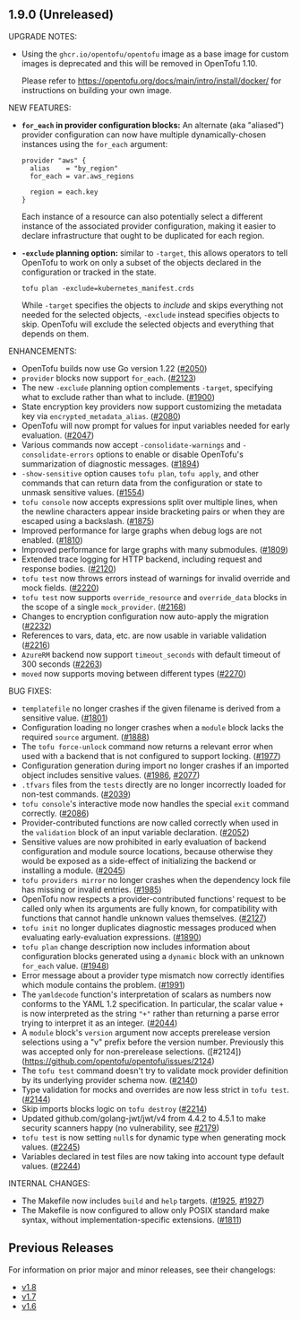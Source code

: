 ## 1.9.0 (Unreleased)

UPGRADE NOTES:

* Using the `ghcr.io/opentofu/opentofu` image as a base image for custom images is deprecated and this will be removed in OpenTofu 1.10.

    Please refer to https://opentofu.org/docs/main/intro/install/docker/ for instructions on building your own image.

NEW FEATURES:

* **`for_each` in provider configuration blocks:** An alternate (aka "aliased") provider configuration can now have multiple dynamically-chosen instances using the `for_each` argument:

    ```hcl
    provider "aws" {
      alias    = "by_region"
      for_each = var.aws_regions

      region = each.key
    }
    ```

    Each instance of a resource can also potentially select a different instance of the associated provider configuration, making it easier to declare infrastructure that ought to be duplicated for each region.

* **`-exclude` planning option:** similar to `-target`, this allows operators to tell OpenTofu to work on only a subset of the objects declared in the configuration or tracked in the state.

    ```shell
    tofu plan -exclude=kubernetes_manifest.crds
    ```

    While `-target` specifies the objects to _include_ and skips everything not needed for the selected objects, `-exclude` instead specifies objects to skip. OpenTofu will exclude the selected objects and everything that depends on them.

ENHANCEMENTS:
* OpenTofu builds now use Go version 1.22 ([#2050](https://github.com/opentofu/opentofu/issues/2050))
* `provider` blocks now support `for_each`. ([#2123](https://github.com/opentofu/opentofu/issues/2123))
* The new `-exclude` planning option complements `-target`, specifying what to exclude rather than what to include. ([#1900](https://github.com/opentofu/opentofu/pull/1900))
* State encryption key providers now support customizing the metadata key via `encrypted_metadata_alias`. ([#2080](https://github.com/opentofu/opentofu/pull/2080))
* OpenTofu will now prompt for values for input variables needed for early evaluation. ([#2047](https://github.com/opentofu/opentofu/pull/2047))
* Various commands now accept `-consolidate-warnings` and `-consolidate-errors` options to enable or disable OpenTofu's summarization of diagnostic messages. ([#1894](https://github.com/opentofu/opentofu/pull/1894))
* `-show-sensitive` option causes `tofu plan`, `tofu apply`, and other commands that can return data from the configuration or state to unmask sensitive values. ([#1554](https://github.com/opentofu/opentofu/pull/1554))
* `tofu console` now accepts expressions split over multiple lines, when the newline characters appear inside bracketing pairs or when they are escaped using a backslash. ([#1875](https://github.com/opentofu/opentofu/pull/1875))
* Improved performance for large graphs when debug logs are not enabled. ([#1810](https://github.com/opentofu/opentofu/pull/1810))
* Improved performance for large graphs with many submodules. ([#1809](https://github.com/opentofu/opentofu/pull/1809))
* Extended trace logging for HTTP backend, including request and response bodies. ([#2120](https://github.com/opentofu/opentofu/pull/2120))
* `tofu test` now throws errors instead of warnings for invalid override and mock fields. ([#2220](https://github.com/opentofu/opentofu/pull/2220))
* `tofu test` now supports `override_resource` and `override_data` blocks in the scope of a single `mock_provider`. ([#2168](https://github.com/opentofu/opentofu/pull/2168))
* Changes to encryption configuration now auto-apply the migration ([#2232](https://github.com/opentofu/opentofu/pull/2232))
* References to vars, data, etc. are now usable in variable validation ([#2216](https://github.com/opentofu/opentofu/pull/2216))
* `AzureRM` backend now support `timeout_seconds` with default timeout of 300 seconds ([#2263](https://github.com/opentofu/opentofu/pull/2263))
* `moved` now supports moving between different types ([#2270](https://github.com/opentofu/opentofu/pull/2270))

BUG FIXES:
* `templatefile` no longer crashes if the given filename is derived from a sensitive value. ([#1801](https://github.com/opentofu/opentofu/issues/1801))
* Configuration loading no longer crashes when a `module` block lacks the required `source` argument. ([#1888](https://github.com/opentofu/opentofu/pull/1888))
* The `tofu force-unlock` command now returns a relevant error when used with a backend that is not configured to support locking. ([#1977](https://github.com/opentofu/opentofu/pull/1977))
* Configuration generation during import no longer crashes if an imported object includes sensitive values. ([#1986](https://github.com/opentofu/opentofu/pull/1986), [#2077](https://github.com/opentofu/opentofu/pull/2077))
* `.tfvars` files from the `tests` directly are no longer incorrectly loaded for non-test commands. ([#2039](https://github.com/opentofu/opentofu/pull/2039))
* `tofu console`'s interactive mode now handles the special `exit` command correctly. ([#2086](https://github.com/opentofu/opentofu/pull/2086))
* Provider-contributed functions are now called correctly when used in the `validation` block of an input variable declaration. ([#2052](https://github.com/opentofu/opentofu/pull/2052))
* Sensitive values are now prohibited in early evaluation of backend configuration and module source locations, because otherwise they would be exposed as a side-effect of initializing the backend or installing a module. ([#2045](https://github.com/opentofu/opentofu/pull/2045))
* `tofu providers mirror` no longer crashes when the dependency lock file has missing or invalid entries. ([#1985](https://github.com/opentofu/opentofu/pull/1985))
* OpenTofu now respects a provider-contributed functions' request to be called only when its arguments are fully known, for compatibility with functions that cannot handle unknown values themselves. ([#2127](https://github.com/opentofu/opentofu/pull/2127))
* `tofu init` no longer duplicates diagnostic messages produced when evaluating early-evaluation expressions. ([#1890](https://github.com/opentofu/opentofu/pull/1890))
* `tofu plan` change description now includes information about configuration blocks generated using a `dynamic` block with an unknown `for_each` value. ([#1948](https://github.com/opentofu/opentofu/pull/1948))
* Error message about a provider type mismatch now correctly identifies which module contains the problem. ([#1991](https://github.com/opentofu/opentofu/pull/1991))
* The `yamldecode` function's interpretation of scalars as numbers now conforms to the YAML 1.2 specification. In particular, the scalar value `+` is now interpreted as the string `"+"` rather than returning a parse error trying to interpret it as an integer. ([#2044](https://github.com/opentofu/opentofu/pull/2044))
* A `module` block's `version` argument now accepts prerelease version selections using a "v" prefix before the version number. Previously this was accepted only for non-prerelease selections. ([#2124])(https://github.com/opentofu/opentofu/issues/2124)
* The `tofu test` command doesn't try to validate mock provider definition by its underlying provider schema now. ([#2140](https://github.com/opentofu/opentofu/pull/2140))
* Type validation for mocks and overrides are now less strict in `tofu test`. ([#2144](https://github.com/opentofu/opentofu/pull/2144))
* Skip imports blocks logic on `tofu destroy` ([#2214](https://github.com/opentofu/opentofu/pull/2214))
* Updated github.com/golang-jwt/jwt/v4 from 4.4.2 to 4.5.1 to make security scanners happy (no vulnerability, see [#2179](https://github.com/opentofu/opentofu/pull/2179))
* `tofu test` is now setting `null`s for dynamic type when generating mock values. ([#2245](https://github.com/opentofu/opentofu/pull/2245))
* Variables declared in test files are now taking into account type default values. ([#2244](https://github.com/opentofu/opentofu/pull/2244))

INTERNAL CHANGES:

* The Makefile now includes `build` and `help` targets. ([#1925](https://github.com/opentofu/opentofu/pull/1925), [#1927](https://github.com/opentofu/opentofu/pull/1927))
* The Makefile is now configured to allow only POSIX standard make syntax, without implementation-specific extensions. ([#1811](https://github.com/opentofu/opentofu/pull/1928))

## Previous Releases

For information on prior major and minor releases, see their changelogs:

- [v1.8](https://github.com/opentofu/opentofu/blob/v1.8/CHANGELOG.md)
- [v1.7](https://github.com/opentofu/opentofu/blob/v1.7/CHANGELOG.md)
- [v1.6](https://github.com/opentofu/opentofu/blob/v1.6/CHANGELOG.md)
